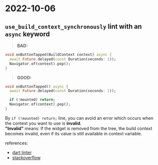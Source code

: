 # 2022-10-06
## `use_build_context_synchronously` lint with an `async` keyword
> **BAD:**
```dart
void onButtonTapped(BuildContext context) async {
  await Future.delayed(const Duration(seconds: 1));
  Navigator.of(context).pop();
}
```

> **GOOD:**
```dart
void onButtonTapped() async {
  await Future.delayed(const Duration(seconds: 1));

  if (!mounted) return;
  Navigator.of(context).pop();
}
```

By `if (!mounted) return;` line, you can avoid an error which occurs when the context you want to use is **invalid**.  
**"Invalid"** means: If the widget is removed from the tree, the build context becomes invalid, even if its value is still available in context variable.

references:
- [dart linter](https://dart-lang.github.io/linter/lints/use_build_context_synchronously.html)
- [stackoverflow](https://stackoverflow.com/questions/73945088/need-some-explanations-about-use-build-context-synchronously)
